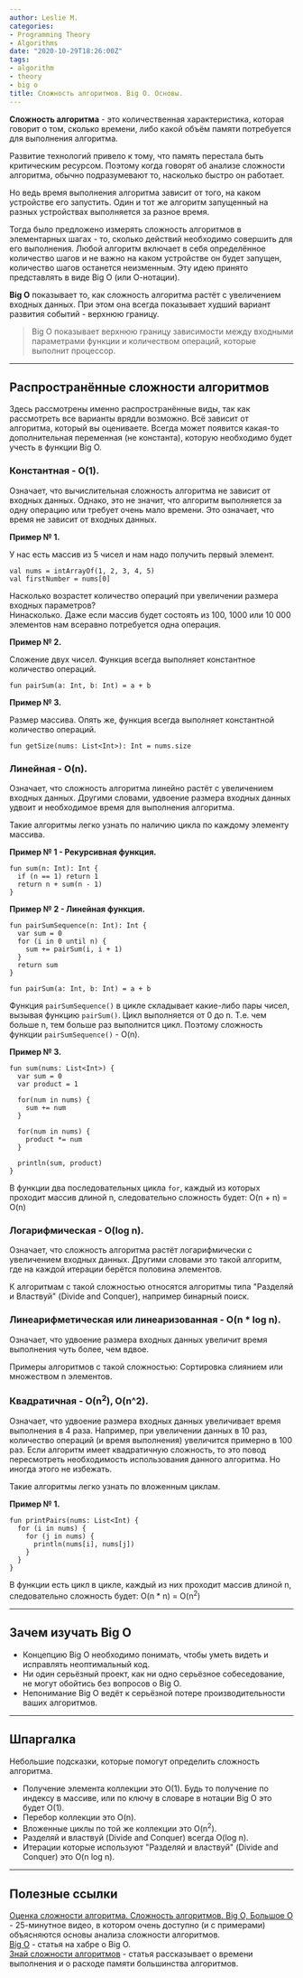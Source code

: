 ```yaml
---
author: Leslie M.
categories:
- Programming Theory
- Algorithms
date: "2020-10-29T18:26:00Z"
tags:
- algorithm
- theory
- big o
title: Сложность алгоритмов. Big O. Основы.
---
```


**Сложность алгоритма** - это количественная характеристика, которая говорит о том, сколько времени, либо какой объём памяти потребуется для выполнения алгоритма.

Развитие технологий привело к тому, что память перестала быть критическим ресурсом. Поэтому когда говорят об анализе сложности алгоритма, обычно подразумевают то, насколько быстро он работает.

Но ведь время выполнения алгоритма зависит от того, на каком устройстве его запустить. Один и тот же алгоритм запущенный на разных устройствах выполняется за разное время.

Тогда было предложено измерять сложность алгоритмов в элементарных шагах - то, сколько действий необходимо совершить для его выполнения. Любой алгоритм включает в себя определённое количество шагов и не важно на каком устройстве он будет запущен, количество шагов останется неизменным. Эту идею принято представлять в виде Big O (или О-нотации).

**Big O** показывает то, как сложность алгоритма растёт с увеличением входных данных. При этом она всегда показывает худший вариант развития событий - верхнюю границу.

> Big O показывает верхнюю границу зависимости между входными параметрами функции и количеством операций, которые выполнит процессор.

***

## Распространённые сложности алгоритмов

Здесь рассмотрены именно распространённые виды, так как рассмотреть все варианты врядли возможно. Всё зависит от алгоритма, который вы оцениваете. Всегда может появится какая-то дополнительная переменная (не константа), которую необходимо будет учесть в функции Big O.

### Константная - O(1).

Означает, что вычислительная сложность алгоритма не зависит от входных данных. Однако, это не значит, что алгоритм выполняется за одну операцию или требует очень мало времени. Это означает, что время не зависит от входных данных.

**Пример № 1.**

У нас есть массив из 5 чисел и нам надо получить первый элемент.

```
val nums = intArrayOf(1, 2, 3, 4, 5)
val firstNumber = nums[0]
```

Насколько возрастет количество операций при увеличении размера входных параметров?  
Нинасколько. Даже если массив будет состоять из 100, 1000 или 10 000 элементов нам всеравно потребуется одна операция.


**Пример № 2.**

Сложение двух чисел. Функция всегда выполняет константное количество операций.

```
fun pairSum(a: Int, b: Int) = a + b
```

**Пример № 3.**

Размер массива. Опять же, функция всегда выполняет константной количество операций.

```
fun getSize(nums: List<Int>): Int = nums.size
```


### Линейная - O(n).

Означает, что сложность алгоритма линейно растёт с увеличением входных данных. Другими словами, удвоение размера входных данных удвоит и необходимое время для выполнения алгоритма.

Такие алгоритмы легко узнать по наличию цикла по каждому элементу массива.

**Пример № 1 - Рекурсивная функция.**

```
fun sum(n: Int): Int {
  if (n == 1) return 1
  return n + sum(n - 1)
}
```

**Пример № 2 - Линейная функция.**

```
fun pairSumSequence(n: Int): Int {
  var sum = 0
  for (i in 0 until n) {
    sum += pairSum(i, i + 1)
  }
  return sum
}

fun pairSum(a: Int, b: Int) = a + b
```

Функция `pairSumSequence()` в цикле складывает какие-либо пары чисел, вызывая функцию `pairSum()`. Цикл выполняется от 0 до n. Т.е. чем больше n, тем больше раз выполнится цикл. Поэтому сложность функции `pairSumSequence()` - O(n).


**Пример № 3.**

```
fun sum(nums: List<Int>) {
  var sum = 0
  var product = 1

  for(num in nums) {
    sum += num
  }

  for(num in nums) {
    product *= num
  }

  println(sum, product)
}
```

В функции два последовательных цикла `for`, каждый из которых проходит массив длиной n, следовательно сложность будет:
O(n + n) = O(n)


### Логарифмическая - O(log n).

Означает, что сложность алгоритма растёт логарифмически с увеличением входных данных. Другими словами это такой алгоритм, где на каждой итерации берётся половина элементов.

К алгоритмам с такой сложностью относятся алгоритмы типа "Разделяй и Властвуй" (Divide and Conquer), например бинарный поиск.


### Линеарифметическая или линеаризованная - O(n * log n).

Означает, что удвоение размера входных данных увеличит время выполнения чуть более, чем вдвое.

Примеры алгоритмов с такой сложностью: Сортировка слиянием или множеством n элементов.


### Квадратичная - O(n<sup>2</sup>), O(n^2).

Означает, что удвоение размера входных данных увеличивает время выполнения в 4 раза. Например, при увеличении данных в 10 раз, количество операций (и время выполнения) увеличится примерно в 100 раз. Если алгоритм имеет квадратичную сложность, то это повод пересмотреть необходимость использования данного алгоритма. Но иногда этого не избежать.

Такие алгоритмы легко узнать по вложенным циклам.

**Пример № 1.**

```
fun printPairs(nums: List<Int) {
  for (i in nums) {
    for (j in nums) {
      println(nums[i], nums[j])
    }
  }
}
```

В функции есть цикл в цикле, каждый из них проходит массив длиной n, следовательно сложность будет:
O(n * n) = O(n<sup>2</sup>)

***

## Зачем изучать Big O

- Концепцию Big O необходимо понимать, чтобы уметь видеть и исправлять неоптимальный код.
- Ни один серьёзный проект, как ни одно серьёзное собеседование, не могут обойтись без вопросов о Big O.
- Непонимание Big O ведёт к серьёзной потере производительности ваших алгоритмов.

***

## Шпаргалка

Небольшие подсказки, которые помогут определить сложность алгоритма.

- Получение элемента коллекции это O(1). Будь то получение по индексу в массиве, или по ключу в словаре в нотации Big O это будет O(1).
- Перебор коллекции это O(n).
- Вложенные циклы по той же коллекции это O(n<sup>2</sup>).
- Разделяй и властвуй (Divide and Conquer) всегда O(log n).
- Итерации которые используют "Разделяй и властвуй" (Divide and Conquer) это O(n log n).

***

## Полезные ссылки

[Оценка сложности алгоритма. Сложность алгоритмов. Big O, Большое О](https://www.youtube.com/watch?v=ZRdOb4yR0kk&ab_channel=CronisAcademy "youtube.com") - 25-минутное видео, в котором очень доступно (и с примерами) объясняются основы анализа сложности алгоритмов.  
[Big O](https://habr.com/ru/post/444594/ "habr.com") - статья на хабре о Big O.  
[Знай сложности алгоритмов](https://habr.com/ru/post/188010/ "habr.com") - статья рассказывает о времени выполнения и о расходе памяти большинства алгоритмов.
